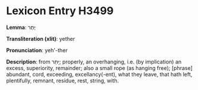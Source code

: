 # Lexicon Entry H3499

**Lemma**: יֶתֶר

**Transliteration (xlit)**: yether

**Pronunciation**: yeh'-ther

**Description**:
from יָתַר; properly, an overhanging, i.e. (by implication) an excess, superiority, remainder; also a small rope (as hanging free); [phrase] abundant, cord, exceeding, excellancy(-ent), what they leave, that hath left, plentifully, remnant, residue, rest, string, with.
